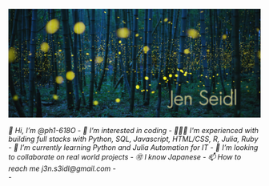 ![Fireflies](https://github.com/ph1-618O/ph1-618O/blob/main/fireflies_banner3.png)
<div style"font-family: Futura, arial, sans-serif-"><em> 👋 Hi, I’m @ph1-618O
- 👀 I’m interested in coding
- 👩🏽‍💻 I'm experienced with building full stacks with Python, SQL, Javascript, HTML/CSS, R, Julia, Ruby
- 🌱 I’m currently learning Python and Julia Automation for IT
- 💞️ I’m looking to collaborate on real world projects
- 🉑 I know Japanese
- 📫 How to reach me j3n.s3idl@gmail.com
- </em></div>
- <i class="ri-leaf-fill"></i>

<!---
ph1-618O/ph1-618O is a ✨ special ✨ repository because its `README.md` (this file) appears on your GitHub profile.
You can click the Preview link to take a look at your changes.
--->
